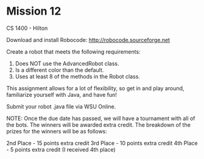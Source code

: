 # Mission 12

CS 1400 - Hilton

Download and install Robocode: http://robocode.sourceforge.net

Create a robot that meets the following requirements:
1. Does NOT use the AdvancedRobot class.
2. Is a different color than the default.
3. Uses at least 8 of the methods in the Robot class.

This assignment allows for a lot of flexibility, so get in and play around, familiarize yourself with Java, and have fun!

Submit your robot .java file via WSU Online.

NOTE: Once the due date has passed, we will have a tournament with all of the bots. The winners will be awarded extra credit. The breakdown of the prizes for the winners will be as follows:

2nd Place - 15 points extra credit
3rd Place - 10 points extra credit
4th Place - 5 points extra credit (I received 4th place)